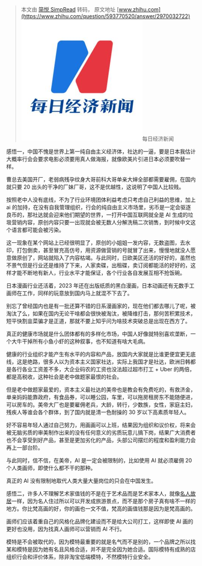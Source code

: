 > 本文由 [简悦 SimpRead](http://ksria.com/simpread/) 转码， 原文地址 [www.zhihu.com](https://www.zhihu.com/question/593770520/answer/2970032722) ![a268404593386705a1d1123a2fa0f960_MD5](../assets/a268404593386705a1d1123a2fa0f960_MD5.jpg)每日经济新闻​

感悟一，中国不愧是世界上第一纯自由主义经济体，社达的一逼，要是日本我估计大概率行会会要求电影必须要用真人做海报，就像欧美片引进日本必须要吹替一样。

曹总去美国开厂，老弱病残孕纹身大哥前科大哥单亲大婶全部都需要雇佣，在国内就只要 20 出头的干净的厂妹厂哥，这不是优越性，这说明了中国人比较贱。

按照老中人没有底线，不为了行业环境团体利益考虑只考虑自己利益的思维，加上 ai 的加持，在没有自我管理组织，行会的纯自由主义市场里，劣币是一定会驱逐良币的，那社达就会迎来他们期望的世界，一打开中国互联网就全是 AI 生成的垃圾营销内容，原创内容只要一出现就会被无数人分解洗稿二次销售，到时候中文这个语言都可能会被污染。

这一现象在某个网站上已经很明显了，原创的小姐姐一发内容，无数盗图，去水印，打包倒卖，甚至冒充高仿号，用资源做营销的号就冒了出来，慢慢地就没人愿意做原创了，网站就陷入了内容枯竭。与此同时，日欧美区还活的好好的，虽然也不景气但是行业还是维持了下来，人家卖碟，出租碟，卖订阅都能活的好好的，这样才能不断地有新人，行业水平才能保证，各个行业各自发展互相不抢饭碗。

日本漫画行业还活着，2023 年还在出版纸质的黑白漫画，日本动画还有无数手工画师在工作，同样的玩意放到国内马上就混不下去了。

别忘了曾经国内也是有一批还算不错的日系漫画家的，现在他们都去哪儿了呢，被淘汰了么，如果在国内无论干啥都会很快被淘汰，被降维打击，那何苦积累技术，短平快割韭菜骗才是正道，那就不要上知乎问为啥技术突破总是出现在西方了。

真正的健康市场就是什么团体都有的多样化市场，中国人好像就特别喜欢垄断，一个大牛干掉所有小鱼小虾的这种叙事，也不知道有啥大毛病。

健康的行业组织才能产生有水平的内容和产品，放国内大家就是比谁更便宜更无底线，这是绝路，很多人以为资本主义国家社达，实际上我国才是社达，欧洲日韩都是各行各业工资差不多，大企业码农的工资也没法超过超市打工 + Uber 的两倍，都是高税收，这种社会是老中做题家最恨的社会。

但是老中做题家最爱的，资本主义最社达的美帝也是教会有免费吃的，有救济金，单亲妈妈能靠政府，有食品券，可以睡公园，车里，可以拖房租房东不能随便进，可以房车的。美帝大厂也是要雇佣老兵，大龄，转行，少数族，女性，家庭主妇，残疾人等谁会各个群体，到了国内就是清一色耐操的 30 岁以下高素质年轻人。

好不容易年轻人通过自己努力，用画画可以上班，结果因为组织和议价权，将来会被无脑劣质的审美制作出来的没有任何意义的劣质玩意儿搞下岗，结果广大消费者也不会享受到好产品，甚至是更加劣化的产品，头部公司摆烂的程度和盈利能力会再上一部台阶。

与此同时，信不信，在美帝，AI 是一定会被限制的，比如使用 AI 就必须雇佣 20 个人类画师，即使什么都不干的那种。

真正的 AI 没有限制地取代人类大量大量岗位的只会在中国发生。

感悟二，许多人不理解艺术家值钱的不是在于艺术品而是艺术家本人，就像[名人故居](https://www.zhihu.com/search?q=%E5%90%8D%E4%BA%BA%E6%95%85%E5%B1%85&search_source=Entity&hybrid_search_source=Entity&hybrid_search_extra=%7B%22sourceType%22%3A%22answer%22%2C%22sourceId%22%3A2970032722%7D)一样，因为名人住过所以可以开发成旅游景点，而不是那个房子真有啥不一样的地方。你比梵高画的好，你的画也一文不值，梵高的画值钱那是因为是梵高画的。

画师们应该着重自己的风格化品牌化建设而不是给大公司打工，这样即使 AI 画的更好也没用，因为找真人画师可以营销而 AI 不行。

模特是不会被取代的，因为模特最重要的就是名气而不是别的，一个品牌之所以找某和模特是因为她有名且风格合适，并不是完全因为她合适。国际模特有成熟的店组织行会和评价体系，除非淘宝低端模特，不然模特行业安全。